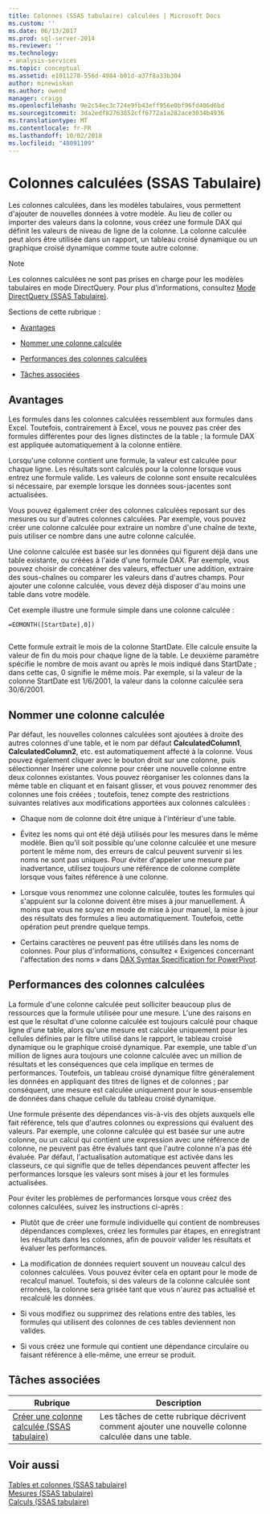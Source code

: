 ```yaml
---
title: Colonnes (SSAS tabulaire) calculées | Microsoft Docs
ms.custom: ''
ms.date: 06/13/2017
ms.prod: sql-server-2014
ms.reviewer: ''
ms.technology:
- analysis-services
ms.topic: conceptual
ms.assetid: e1011278-556d-4984-b01d-a37f8a33b304
author: minewiskan
ms.author: owend
manager: craigg
ms.openlocfilehash: 9e2c54ec3c724e9fb43eff956e0bf96fd406d6bd
ms.sourcegitcommit: 3da2edf82763852cff6772a1a282ace3034b4936
ms.translationtype: MT
ms.contentlocale: fr-FR
ms.lasthandoff: 10/02/2018
ms.locfileid: "48091109"
---
```

# <a name="calculated-columns-ssas-tabular"></a>Colonnes calculées (SSAS Tabulaire)
  Les colonnes calculées, dans les modèles tabulaires, vous permettent d'ajouter de nouvelles données à votre modèle. Au lieu de coller ou importer des valeurs dans la colonne, vous créez une formule DAX qui définit les valeurs de niveau de ligne de la colonne. La colonne calculée peut alors être utilisée dans un rapport, un tableau croisé dynamique ou un graphique croisé dynamique comme toute autre colonne.  
  
> [!NOTE]  
>  Les colonnes calculées ne sont pas prises en charge pour les modèles tabulaires en mode DirectQuery. Pour plus d’informations, consultez [Mode DirectQuery &#40;SSAS Tabulaire&#41;](directquery-mode-ssas-tabular.md).  
  
 Sections de cette rubrique :  
  
-   [Avantages](#bkmk_understanding)  
  
-   [Nommer une colonne calculée](#bkmk_naming)  
  
-   [Performances des colonnes calculées](#bkmk_perf)  
  
-   [Tâches associées](#bkmk_rel_tasks)  
  
##  <a name="bkmk_understanding"></a> Avantages  
 Les formules dans les colonnes calculées ressemblent aux formules dans Excel. Toutefois, contrairement à Excel, vous ne pouvez pas créer des formules différentes pour des lignes distinctes de la table ; la formule DAX est appliquée automatiquement à la colonne entière.  
  
 Lorsqu'une colonne contient une formule, la valeur est calculée pour chaque ligne. Les résultats sont calculés pour la colonne lorsque vous entrez une formule valide. Les valeurs de colonne sont ensuite recalculées si nécessaire, par exemple lorsque les données sous-jacentes sont actualisées.  
  
 Vous pouvez également créer des colonnes calculées reposant sur des mesures ou sur d'autres colonnes calculées. Par exemple, vous pouvez créer une colonne calculée pour extraire un nombre d'une chaîne de texte, puis utiliser ce nombre dans une autre colonne calculée.  
  
 Une colonne calculée est basée sur les données qui figurent déjà dans une table existante, ou créées à l'aide d'une formule DAX. Par exemple, vous pouvez choisir de concaténer des valeurs, effectuer une addition, extraire des sous-chaînes ou comparer les valeurs dans d'autres champs. Pour ajouter une colonne calculée, vous devez déjà disposer d'au moins une table dans votre modèle.  
  
 Cet exemple illustre une formule simple dans une colonne calculée :  
  
```  
=EOMONTH([StartDate],0])  
  
```  
  
 Cette formule extrait le mois de la colonne StartDate. Elle calcule ensuite la valeur de fin du mois pour chaque ligne de la table. Le deuxième paramètre spécifie le nombre de mois avant ou après le mois indiqué dans StartDate ; dans cette cas, 0 signifie le même mois. Par exemple, si la valeur de la colonne StartDate est 1/6/2001, la valeur dans la colonne calculée sera 30/6/2001.  
  
##  <a name="bkmk_naming"></a> Nommer une colonne calculée  
 Par défaut, les nouvelles colonnes calculées sont ajoutées à droite des autres colonnes d'une table, et le nom par défaut **CalculatedColumn1**, **CalculatedColumn2**, etc. est automatiquement affecté à la colonne. Vous pouvez également cliquer avec le bouton droit sur une colonne, puis sélectionner Insérer une colonne pour créer une nouvelle colonne entre deux colonnes existantes. Vous pouvez réorganiser les colonnes dans la même table en cliquant et en faisant glisser, et vous pouvez renommer des colonnes une fois créées ; toutefois, tenez compte des restrictions suivantes relatives aux modifications apportées aux colonnes calculées :  
  
-   Chaque nom de colonne doit être unique à l'intérieur d'une table.  
  
-   Évitez les noms qui ont été déjà utilisés pour les mesures dans le même modèle. Bien qu'il soit possible qu'une colonne calculée et une mesure portent le même nom, des erreurs de calcul peuvent survenir si les noms ne sont pas uniques. Pour éviter d'appeler une mesure par inadvertance, utilisez toujours une référence de colonne complète lorsque vous faites référence à une colonne.  
  
-   Lorsque vous renommez une colonne calculée, toutes les formules qui s'appuient sur la colonne doivent être mises à jour manuellement. À moins que vous ne soyez en mode de mise à jour manuel, la mise à jour des résultats des formules a lieu automatiquement. Toutefois, cette opération peut prendre quelque temps.  
  
-   Certains caractères ne peuvent pas être utilisés dans les noms de colonnes. Pour plus d'informations, consultez « Exigences concernant l'affectation des noms » dans [DAX Syntax Specification for PowerPivot](https://msdn.microsoft.com/library/ee634217(v=sql.120).aspx).  
  
##  <a name="bkmk_perf"></a> Performances des colonnes calculées  
 La formule d'une colonne calculée peut solliciter beaucoup plus de ressources que la formule utilisée pour une mesure. L'une des raisons en est que le résultat d'une colonne calculée est toujours calculé pour chaque ligne d'une table, alors qu'une mesure est calculée uniquement pour les cellules définies par le filtre utilisé dans le rapport, le tableau croisé dynamique ou le graphique croisé dynamique. Par exemple, une table d'un million de lignes aura toujours une colonne calculée avec un million de résultats et les conséquences que cela implique en termes de performances. Toutefois, un tableau croisé dynamique filtre généralement les données en appliquant des titres de lignes et de colonnes ; par conséquent, une mesure est calculée uniquement pour le sous-ensemble de données dans chaque cellule du tableau croisé dynamique.  
  
 Une formule présente des dépendances vis-à-vis des objets auxquels elle fait référence, tels que d'autres colonnes ou expressions qui évaluent des valeurs. Par exemple, une colonne calculée qui est basée sur une autre colonne, ou un calcul qui contient une expression avec une référence de colonne, ne peuvent pas être évalués tant que l'autre colonne n'a pas été évaluée. Par défaut, l'actualisation automatique est activée dans les classeurs, ce qui signifie que de telles dépendances peuvent affecter les performances lorsque les valeurs sont mises à jour et les formules actualisées.  
  
 Pour éviter les problèmes de performances lorsque vous créez des colonnes calculées, suivez les instructions ci-après :  
  
-   Plutôt que de créer une formule individuelle qui contient de nombreuses dépendances complexes, créez les formules par étapes, en enregistrant les résultats dans les colonnes, afin de pouvoir valider les résultats et évaluer les performances.  
  
-   La modification de données requiert souvent un nouveau calcul des colonnes calculées. Vous pouvez éviter cela en optant pour le mode de recalcul manuel. Toutefois, si des valeurs de la colonne calculée sont erronées, la colonne sera grisée tant que vous n'aurez pas actualisé et recalculé les données.  
  
-   Si vous modifiez ou supprimez des relations entre des tables, les formules qui utilisent des colonnes de ces tables deviennent non valides.  
  
-   Si vous créez une formule qui contient une dépendance circulaire ou faisant référence à elle-même, une erreur se produit.  
  
##  <a name="bkmk_rel_tasks"></a> Tâches associées  
  
|Rubrique|Description|  
|-----------|-----------------|  
|[Créer une colonne calculée &#40;SSAS tabulaire&#41;](ssas-calculated-columns-create-a-calculated-column.md)|Les tâches de cette rubrique décrivent comment ajouter une nouvelle colonne calculée dans une table.|  
  
## <a name="see-also"></a>Voir aussi  
 [Tables et colonnes &#40;SSAS tabulaire&#41;](tables-and-columns-ssas-tabular.md)   
 [Mesures &#40;SSAS tabulaire&#41;](measures-ssas-tabular.md)   
 [Calculs &#40;SSAS tabulaire&#41;](calculations-ssas-tabular.md)  
  
  
